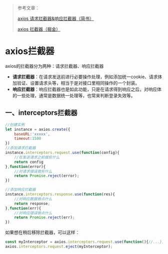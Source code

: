 > 参考文章：
>
> [axios 请求拦截器&响应拦截器（简书）](jianshu.com/p/6e10aaf4688b)
>
> [axios 拦截器（掘金）](https://juejin.cn/post/6976598398359044133)

# axios拦截器

axios的拦截器分为两种：请求拦截器、响应拦截器

- **请求拦截器**：在请求发送前进行必要操作处理，例如添加统一cookie、请求体加验证、设置请求头等，相当于是对接口里相同操作的一个封装。
- **响应拦截器**：响应拦截器也是如此功能，只是在请求得到响应之后，对响应体的一些处理，通常是数据统一处理等，也常来判断登录失效等。

## 一、interceptors拦截器

```javascript
//创建实例
let instance = axios.create({
    baseURL:'xxxxx',
    timeout:1500
})
//添加请求拦截器
instance.interceptors.request.use(function(config){
    //在发送请求之前做些什么
    return config
},function(error){
    //对请求错误做些什么
    return Promise.reject(error);
})

//添加响应拦截器
instance.interceptors.response.use(function(res){
    //对响应数据做点什么
    return response;
},function(err){
    //对响应错误做点什么
    return Promise.reject(err);
})
```

如果想在稍后移除拦截器，可以这样：

```javascript
const myInterceptor = axios.interceptors.request.use(function(){//...})
axios.interceptors.request.eject(myInterceptor);
```



